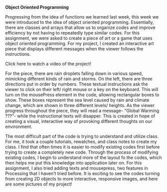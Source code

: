 **Object Oriented Programming**

Progressing from the idea of functions we learned last week, this week we were introduced to the idea of object oriented programming. Essentially, there are classes and arrays that allow us to organize codes and improve efficiency by not having to repeatedly type similar codes. For this assignment, we were asked to create a piece of art or a game that uses object oriented programming. For my project, I created an interactive art piece that displays different messages when the viewer follows the instructions.

Click here to watch a video of the project! 

For the piece, there are rain droplets falling down in various speed, mimicking different kinds of rain and storms. On the left, there are three directions put in order by numbers. These textual instructions ask the viewer to click on their left/ right mouse or a key on the keyboard. This will turn on the mousePress element in the code, allowing rectangular boxes to show. These boxes represent the sea level caused by rain and climate change, which are shown in three different levels/ heights. As the viewer progress throughout the piece, they will read a message- "Global Warming ???"- while the instructional texts will disapper. This is created in hope of creating a visual, interactive way of provoking different thoughts on our environment. 

The most difficult part of the code is trying to understand and utilize class. For me, it took a couple tutorials, rewatches, and  class notes to create my class. I find that often times it is easier to modify existing codes first before trying to create a completely new code. Through the process of modifying existing codes, I begin to understand more of the layout fo the codes, which then helps me put this knowledge into application later on. For this assignment, I also tried adding texts and mousepress, two features in Processing that I haven't tried before. It is exciting to see the codes turning from creating 2D objects to more interactive, responsive images, and here are some pictures of my project!
